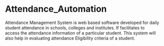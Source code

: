 # Attendance_Automation
Attendance Management System is web based software developed for daily student 
attendance in schools, colleges and institutes. If facilitates to access the attendance 
information of a particular student. This system will also help in evaluating attendance 
Eligibility criteria of a student.
